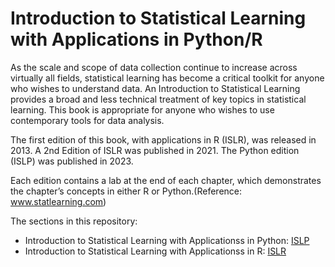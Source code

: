 # Introduction to Statistical Learning with Applications in Python/R

As the scale and scope of data collection continue to increase across virtually all fields, statistical learning has become a critical toolkit for anyone who wishes to understand data. An Introduction to Statistical Learning provides a broad and less technical treatment of key topics in statistical learning. This book is appropriate for anyone who wishes to use contemporary tools for data analysis. 

The first edition of this book, with applications in R (ISLR), was released in 2013. A 2nd Edition of ISLR was published in 2021. The Python edition (ISLP) was published in 2023.

Each edition contains a lab at the end of each chapter, which demonstrates the chapter’s concepts in either R or Python.(Reference: www.statlearning.com)

The sections in this repository:
* Introduction to Statistical Learning with Applicationss in Python: [ISLP](ISLP)
* Introduction to Statistical Learning with Applicationss in R: [ISLR](ISLR)
